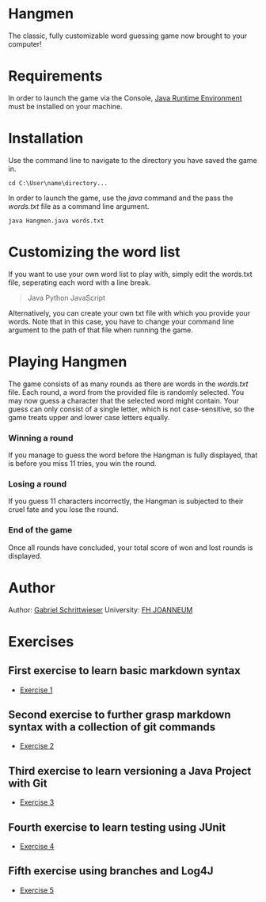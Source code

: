 # Hangmen

The classic, fully customizable word guessing game now brought to your computer!

# Requirements

In order to launch the game via the Console, [Java Runtime Environment](https://www.java.com/de/download/manual.jsp) must be installed on your machine.

# Installation

Use the command line to navigate to the directory you have saved the game in.

```
cd C:\User\name\directory...
```

In order to launch the game, use the _java_ command and the pass the _words.txt_ file as a command line argument.

```
java Hangmen.java words.txt
```

# Customizing the word list

If you want to use your own word list to play with, simply edit the words.txt file, seperating each word with a line break.

> Java
> Python
> JavaScript

Alternatively, you can create your own txt file with which you provide your words. Note that in this case, you have to change your command line argument to the path of that file when running the game.

# Playing Hangmen

The game consists of as many rounds as there are words in the _words.txt_ file. Each round, a word from the provided file is randomly selected. You may now guess a character that the selected word might contain.
Your guess can only consist of a single letter, which is not case-sensitive, so the game treats upper and lower case letters equally.

### Winning a round

If you manage to guess the word before the Hangman is fully displayed, that is before you miss 11 tries, you win the round.

### Losing a round

If you guess 11 characters incorrectly, the Hangman is subjected to their cruel fate and you lose the round.

### End of the game

Once all rounds have concluded, your total score of won and lost rounds is displayed.

# Author

Author: [Gabriel Schrittwieser](https://github.com/gabrielschrittwieser)
University: [FH JOANNEUM](https://www.fh-joanneum.at/)

# Exercises

## First exercise to learn basic markdown syntax

- [Exercise 1](./exercise1.md)

## Second exercise to further grasp markdown syntax with a collection of git commands

- [Exercise 2](./exercise2.md)

## Third exercise to learn versioning a Java Project with Git

- [Exercise 3](./exercise3.md)

## Fourth exercise to learn testing using JUnit

- [Exercise 4](./exercise4.md)

## Fifth exercise using branches and Log4J

- [Exercise 5](./exercise5.md)
